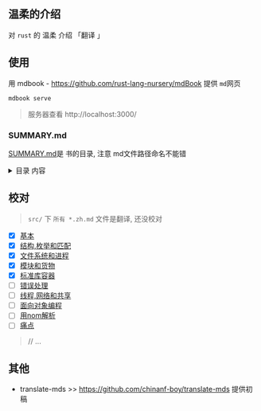 ## 温柔的介绍

对 `rust` 的 温柔 介绍 「翻译 」

## 使用 

用 mdbook  - https://github.com/rust-lang-nursery/mdBook 提供 `md`网页

```
mdbook serve
```

> 服务器查看 http://localhost:3000/

### SUMMARY.md 

[SUMMARY.md](./src/SUMMARY.md)是 书的目录, 注意 md文件路径命名不能错

<details>

<summary> 目录 内容</summary>

``` m
# 概要

[介绍](./readme.zh.md)

-   [基本](./1-basics.zh.md)
-   [结构,枚举和匹配](./2-structs-enums-lifetimes.zh.md)
-   [文件系统和进程](./3-filesystem.zh.md)
-   [模块和货物](./4-modules.zh.md)
-   [标准库容器](./5-stdlib-containers.zh.md)
-   [错误处理](./6-error-handling.zh.md)
-   [线程,网络和共享](./7-shared-and-networking.zh.md)
-   [面向对象编程](./object-orientation.zh.md)
-   [用nom解析](./nom-intro.zh.md)
-   [痛点](./pain-points.zh.md)

```

</details>


## 校对

> `src/` 下 `所有 *.zh.md` 文件是翻译, 还没校对


- [x] [基本](./src/1-basics.zh.md)
- [x] [结构,枚举和匹配](./src/2-structs-enums-lifetimes.zh.md)
- [x] [文件系统和进程](./src/3-filesystem.zh.md)
- [x] [模块和货物](./src/4-modules.zh.md)
- [x] [标准库容器](./src/5-stdlib-containers.zh.md)
- [ ] [错误处理](./src/6-error-handling.zh.md)
- [ ] [线程,网络和共享](./src/7-shared-and-networking.zh.md)
- [ ] [面向对象编程](./src/object-orientation.zh.md)
- [ ] [用nom解析](./src/nom-intro.zh.md)
- [ ] [痛点](./src/pain-points.zh.md)

> // ...


## 其他

- translate-mds >> https://github.com/chinanf-boy/translate-mds 提供初稿
